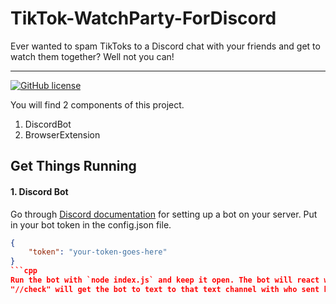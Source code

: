 # TikTok-WatchParty-ForDiscord
Ever wanted to spam TikToks to a Discord chat with your friends and get to watch them together? Well not you can!

----

[![GitHub license](https://img.shields.io/github/license/Naereen/StrapDown.js.svg)](/LICENSE)

You will find 2 components of this project.
1) DiscordBot
2) BrowserExtension

## Get Things Running
#### 1. Discord Bot
Go through [Discord documentation](https://discord.com/developers/docs/quick-start/getting-started) for setting up a bot on your server.
Put in your bot token in the config.json file.
```json
{
    "token": "your-token-goes-here"
}
```cpp
Run the bot with `node index.js` and keep it open. The bot will react with a "👍" to any message that starts with a TikTok link and save it.
"//check" will get the bot to text to that text channel with who sent how many TikToks and "//checkpoint" will also attatch a JSON file and clear the bot memory.
